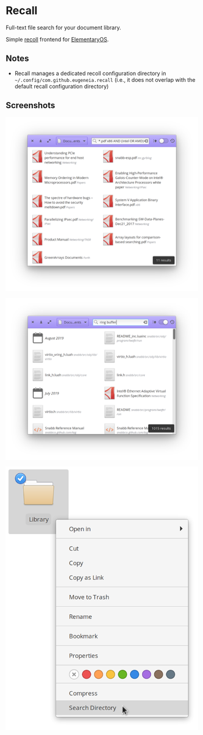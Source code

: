 # Recall

Full-text file search for your document library.

Simple [recoll](https://www.lesbonscomptes.com/recoll/) frontend for
[ElementaryOS](https://elementary.io/).

## Notes

- Recall manages a dedicated recoll configuration directory in
  `~/.config/com.github.eugeneia.recall` (i.e., it does not overlap with the
  default recall configuration directory)

## Screenshots

![Complex Recoll query, most relevant results first](data/most-relevant.png)

![Simple AND query, newest results first](data/most-recent.png)

![Folder context menu to start searches](data/context-menu.png)
